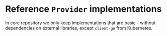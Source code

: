 Reference `Provider` implementations
====================================

In core repository we only keep implementations that are basic - without dependencies on external libraries, except `client-go` from Kubernetes.
